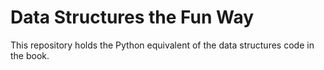 # Data Structures the Fun Way
This repository holds the Python equivalent of the data structures code in the book.